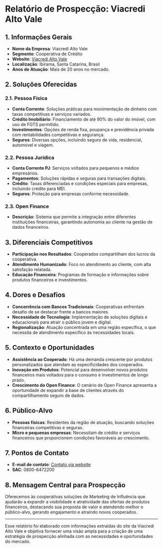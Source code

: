# Relatório de Prospecção: Viacredi Alto Vale

## 1. Informações Gerais
- **Nome da Empresa**: Viacredi Alto Vale
- **Segmento**: Cooperativa de Crédito
- **Website**: [Viacredi Alto Vale](https://www.viacredialtovale.coop.br)
- **Localização**: Ibirama, Santa Catarina, Brasil
- **Anos de Atuação**: Mais de 20 anos no mercado.

## 2. Soluções Oferecidas

### 2.1. Pessoa Física
- **Conta Corrente**: Soluções práticas para movimentação de dinheiro com taxas competitivas e serviços variados.
- **Crédito Imobiliário**: Financiamento de até 90% do valor do imóvel, com uso de FGTS permitido.
- **Investimentos**: Opções de renda fixa, poupança e previdência privada com rentabilidades competitivas e segurança.
- **Seguros**: Diversas opções, incluindo seguro de vida, residencial, automóvel e viagem.

### 2.2. Pessoa Jurídica
- **Conta Corrente PJ**: Serviços voltados para pequenos e médios empresários.
- **Pagamentos**: Soluções rápidas e seguras para transações digitais.
- **Crédito**: Taxas diferenciadas e condições especiais para empresas, incluindo crédito para MEI.
- **Seguros**: Proteção para empresas conforme necessidade.

### 2.3. Open Finance
- **Descrição**: Sistema que permite a integração entre diferentes instituições financeiras, garantindo autonomia ao cliente na gestão de dados financeiros.

## 3. Diferenciais Competitivos
- **Participação nos Resultados**: Cooperados compartilham dos lucros da cooperativa.
- **Atendimento Humanizado**: Foco no atendimento ao cliente, com alta satisfação relatada.
- **Educação Financeira**: Programas de formação e informações sobre produtos financeiros e investimentos.

## 4. Dores e Desafios
- **Concorrência com Bancos Tradicionais**: Cooperativas enfrentam desafio de se destacar frente a bancos maiores.
- **Necessidade de Tecnologia**: Implementação de soluções digitais e educacionais para atrair o público jovem e digital.
- **Regionalização**: Atuação concentrada em uma região específica, o que necessita de atendimento específico às necessidades locais.

## 5. Contexto e Oportunidades
- **Assistência ao Cooperado**: Há uma demanda crescente por produtos personalizados que atendam as especificidades dos cooperados.
- **Inovação em Produtos**: Potencial para desenvolver novos produtos financeiros mais voltados para o consumo e investimentos de longo prazo.
- **Crescimento do Open Finance**: O cenário de Open Finance apresenta a oportunidade de expandir a base de clientes através do compartilhamento seguro de dados.

## 6. Público-Alvo
- **Pessoas físicas**: Residentes da região de atuação, buscando soluções financeiras competitivas e seguras.
- **Micro e pequenas empresas**: Necessitam de crédito e serviços financeiros que proporcionem condições favoráveis ao crescimento.

## 7. Pontos de Contato
- **E-mail de contato**: [Contato via website](https://www.viacredialtovale.coop.br/contato)
- **SAC**: 0800-6472200

## 8. Mensagem Central para Prospecção
Oferecemos às cooperativas soluções de Marketing de Influência que ajudarão a expandir a visibilidade e atratividade das ofertas de produtos financeiros, destacando sua proposta de valor e atendendo melhor o público-alvo, gerando engajamento e atraindo novos cooperados.

---

Esse relatório foi elaborado com informações extraídas do site da Viacredi Alto Vale e objetiva fornecer uma visão ampla para a criação de uma estratégia de prospecção alinhada com as necessidades e oportunidades do mercado.